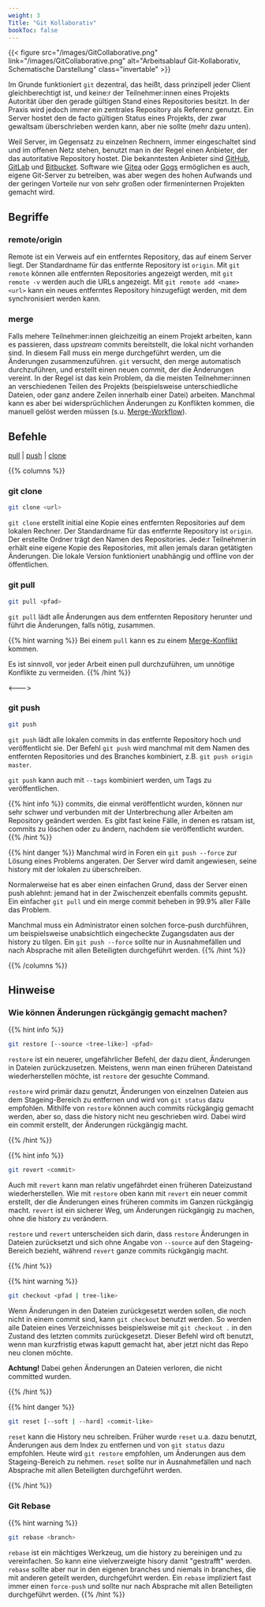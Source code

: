 ```yaml
---
weight: 3
Title: "Git Kollaborativ"
bookToc: false
---
```


{{< figure src="/images/GitCollaborative.png" link="/images/GitCollaborative.png" alt="Arbeitsablauf Git-Kollaborativ, Schematische Darstellung" class="invertable" >}}

Im Grunde funktioniert `git` dezentral, das heißt, dass prinzipell jeder Client gleichberechtigt ist, und keine:r der Teilnehmer:innen eines Projekts Autorität über den gerade gültigen Stand eines Repositories besitzt. In der Praxis wird jedoch immer ein zentrales Repository als Referenz genutzt. Ein Server hostet den de facto gültigen Status eines Projekts, der zwar gewaltsam überschrieben werden kann, aber nie sollte (mehr dazu unten). 

Weil Server, im Gegensatz zu einzelnen Rechnern, immer eingeschaltet sind und im offenen Netz stehen, benutzt man in der Regel einen Anbieter, der das autoritative Repository hostet. Die bekanntesten Anbieter sind [GitHub](https://github.com), [GitLab](https://gitlab.com) und [Bitbucket](https://bitbucket.org). Software wie [Gitea](https://gitea.io) oder [Gogs](https://gogs.io) ermöglichen es auch, eigene Git-Server zu betreiben, was aber wegen des hohen Aufwands und der geringen Vorteile nur von sehr großen oder firmeninternen Projekten gemacht wird.

## Begriffe

### remote/origin

Remote ist ein Verweis auf ein entferntes Repository, das auf einem Server liegt. Der Standardname für das entfernte Repository ist `origin`. Mit `git remote` können alle entfernten Repositories angezeigt werden, mit `git remote -v` werden auch die URLs angezeigt. Mit `git remote add <name> <url>` kann ein neues entferntes Repository hinzugefügt werden, mit dem synchronisiert werden kann.


### merge

Falls mehere Teilnehmer:innen gleichzeitig an einem Projekt arbeiten, kann es passieren, dass *upstream* commits bereitstellt, die lokal nicht vorhanden sind.
In diesem Fall muss ein merge durchgeführt werden, um die Änderungen zusammenzuführen. 
`git` versucht, den merge automatisch durchzuführen, und erstellt einen neuen commit, der die Änderungen vereint. 
In der Regel ist das kein Problem, da die meisten Teilnehmer:innen an verschiedenen Teilen des Projekts (beispielsweise unterschiedliche Dateien, oder ganz andere Zeilen innerhalb einer Datei) arbeiten. 
Manchmal kann es aber bei widersprüchlichen Änderungen zu Konflikten kommen, die manuell gelöst werden müssen (s.u. [Merge-Workflow](/docs/git/kollaborativ/merge)).
## Befehle

[pull](#git-pull) | [push](#git-push) | [clone](#git-clone)

{{% columns %}}

### git clone

```bash
git clone <url>
```

`git clone` erstellt initial eine Kopie eines entfernten Repositories auf dem lokalen Rechner. Der Standardname für das entfernte Repository ist `origin`. Der erstellte Ordner trägt den Namen des Repositories. Jede:r Teilnehmer:in erhält eine eigene Kopie des Repositories, mit allen jemals daran getätigten Änderungen. Die lokale Version funktioniert unabhängig und offline von der öffentlichen.


### git pull

```bash
git pull <pfad>
```

`git pull` lädt alle Änderungen aus dem entfernten Repository herunter und führt die Änderungen, falls nötig, zusammen.

{{% hint warning %}}
Bei einem `pull` kann es zu einem [Merge-Konflikt](/docs/git/kollaborativ/merge) kommen.

Es ist sinnvoll, vor jeder Arbeit einen pull durchzuführen, um unnötige Konflikte zu vermeiden. 
{{% /hint %}}

<--->

### git push

```bash
git push
```

`git push` lädt alle lokalen commits in das entfernte Repository hoch und veröffentlicht sie. Der Befehl `git push` wird manchmal mit dem Namen des entfernten Repositories und des Branches kombiniert, z.B. `git push origin master`. 

`git push` kann auch mit `--tags` kombiniert werden, um Tags zu veröffentlichen.

{{% hint info %}}
commits, die einmal veröffentlicht wurden, können nur sehr schwer und verbunden mit der Unterbrechung aller Arbeiten am Repository geändert werden. Es gibt fast keine Fälle, in denen es ratsam ist, commits zu löschen oder zu ändern, nachdem sie veröffentlicht wurden. 
{{% /hint %}}


{{% hint danger %}}
Manchmal wird  in Foren ein `git push --force` zur Lösung eines Problems angeraten. Der Server wird damit angewiesen, seine history mit der lokalen zu überschreiben. 

Normalerweise hat es aber einen einfachen Grund, dass der Server einen push ablehnt: jemand hat in der Zwischenzeit ebenfalls commits gepusht. Ein einfacher `git pull` und ein merge commit beheben in 99.9% aller Fälle das Problem. 

Manchmal muss ein Administrator einen solchen force-push durchführen, um beispielsweise unabsichtlich eingecheckte Zugangsdaten aus der history zu tilgen.  Ein `git push --force` sollte nur in Ausnahmefällen und nach Absprache mit allen Beteiligten durchgeführt werden.
{{% /hint %}} 

{{% /columns %}}

## Hinweise

### Wie können Änderungen rückgängig gemacht machen?

{{% hint info %}}

```bash
git restore [--source <tree-like>] <pfad>
```

`restore` ist ein neuerer, ungefährlicher Befehl, der dazu dient, Änderungen in Dateien zurückzusetzen. Meistens, wenn man einen früheren Dateistand wiederherstellen möchte, ist `restore` der gesuchte Command.

`restore` wird primär dazu genutzt, Änderungen von einzelnen Dateien aus dem Stageing-Bereich zu entfernen und wird von `git status` dazu empfohlen. Mithilfe von `restore` können auch commits rückgängig gemacht werden, aber so, dass die history nicht neu geschrieben wird. Dabei wird ein commit erstellt, der Änderungen rückgängig macht.

{{% /hint %}}

{{% hint info %}}

```bash
git revert <commit>
```

Auch mit `revert` kann man relativ ungefährdet einen früheren Dateizustand wiederherstellen. Wie mit `restore` oben kann mit `revert` ein neuer commit erstellt, der die Änderungen eines früheren commits im Ganzen rückgängig macht. `revert` ist ein sicherer Weg, um Änderungen rückgängig zu machen, ohne die history zu verändern.

`restore` und `revert` unterscheiden sich darin, dass `restore` Änderungen in Dateien zurücksetzt und sich ohne Angabe von `--source` auf den Stageing-Bereich bezieht, während `revert` ganze commits rückgängig macht.

{{% /hint %}}

{{% hint warning %}}
```bash
git checkout <pfad | tree-like>
```

Wenn Änderungen in den Dateien zurückgesetzt werden sollen, die noch nicht in einem commit sind, kann `git checkout` benutzt werden. So werden alle Dateien eines Verzeichnisses beispielsweise mit `git checkout .` in den Zustand des letzten commits zurückgesetzt. Dieser Befehl wird oft benutzt, wenn man kurzfristig etwas kaputt gemacht hat, aber jetzt nicht das Repo neu clonen möchte. 

**Achtung!** Dabei gehen Änderungen an Dateien verloren, die nicht committed wurden.


{{% /hint %}}

{{% hint danger %}}
```bash
git reset [--soft | --hard] <commit-like>
```

`reset` kann die History neu schreiben. Früher wurde `reset` u.a. dazu benutzt, Änderungen aus dem Index zu entfernen und von `git status` dazu empfohlen. Heute wird `git restore` empfohlen, um Änderungen aus dem Stageing-Bereich zu nehmen. `reset` sollte nur in Ausnahmefällen und nach Absprache mit allen Beteiligten durchgeführt werden.

{{% /hint %}}

### Git Rebase

{{% hint warning %}}
```bash
git rebase <branch>
```

 `rebase` ist ein mächtiges Werkzeug, um die history zu bereinigen und zu vereinfachen. So kann eine vielverzweigte hisory damit "gestrafft" werden. `rebase` sollte aber nur in den eigenen branches und niemals in branches, die mit anderen geteilt werden, durchgeführt werden. Ein `rebase` impliziert fast immer einen `force-push` und sollte nur nach Absprache mit allen Beteiligten durchgeführt werden.
{{% /hint %}}



